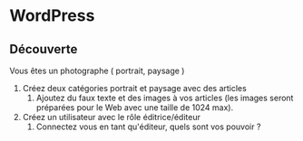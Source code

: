 # WordPress

## Découverte

Vous êtes un photographe ( portrait, paysage ) 

1. Créez deux catégories portrait et paysage avec des articles
   1. Ajoutez du faux texte et des images à vos articles (les images seront préparées pour le Web avec une taille de 1024 max).
1. Créez un utilisateur avec le rôle éditrice/éditeur 
    1. Connectez vous en tant qu'éditeur, quels sont vos pouvoir ?